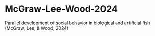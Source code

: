 # McGraw-Lee-Wood-2024
Parallel development of social behavior in biological and artificial fish (McGraw, Lee, &amp; Wood, 2024)
